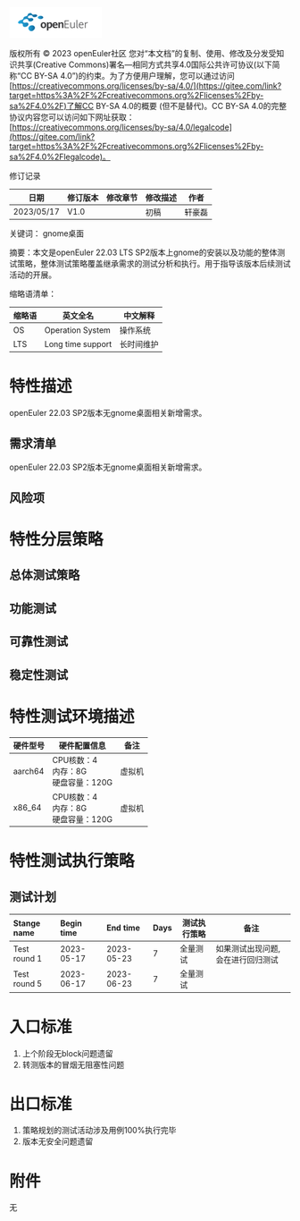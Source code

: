 ![avatar](../../images/openEuler.png)

版权所有 © 2023 openEuler社区
 您对“本文档”的复制、使用、修改及分发受知识共享(Creative Commons)署名—相同方式共享4.0国际公共许可协议(以下简称“CC BY-SA 4.0”)的约束。为了方便用户理解，您可以通过访问[https://creativecommons.org/licenses/by-sa/4.0/](https://gitee.com/link?target=https%3A%2F%2Fcreativecommons.org%2Flicenses%2Fby-sa%2F4.0%2F)了解CC BY-SA 4.0的概要 (但不是替代)。CC BY-SA 4.0的完整协议内容您可以访问如下网址获取：[https://creativecommons.org/licenses/by-sa/4.0/legalcode](https://gitee.com/link?target=https%3A%2F%2Fcreativecommons.org%2Flicenses%2Fby-sa%2F4.0%2Flegalcode)。

修订记录

| 日期 | 修订版本     | 修改章节 | 修改描述 | 作者 |
| ---- | ----------- | -------- | ---- | ---- |
| 2023/05/17 |    V1.0         |          | 初稿 | 轩豪磊 |

关键词： gnome桌面

摘要：本文是openEuler 22.03 LTS SP2版本上gnome的安装以及功能的整体测试策略，整体测试策略覆盖继承需求的测试分析和执行。用于指导该版本后续测试活动的开展。

缩略语清单：

| 缩略语 | 英文全名 | 中文解释 |
| ------ | -------- | -------- |
|  OS      |   Operation System       |  操作系统        |
|  LTS      |  Long time support        |   长时间维护       |


# 特性描述
openEuler 22.03 SP2版本无gnome桌面相关新增需求。

## 需求清单
openEuler 22.03 SP2版本无gnome桌面相关新增需求。

## 风险项

# 特性分层策略
## 总体测试策略
## 功能测试
## 可靠性测试
## 稳定性测试
# 特性测试环境描述

| 硬件型号 | 硬件配置信息                             | 备注   |
| -------- | ---------------------------------------- | ------ |
| aarch64  | CPU核数：4<br>内存：8G<br>硬盘容量：120G | 虚拟机 |
| x86_64   | CPU核数：4<br>内存：8G<br>硬盘容量：120G | 虚拟机 |

# 特性测试执行策略

## 测试计划
| Stange name   | Begin time | End time   | Days | 测试执行策略                   | 备注   |
| :------------ | :--------- | :--------- | ---- | ----------------------------- | ------ |
|  Test round 1 | 2023-05-17 | 2023-05-23 |   7   |    全量测试                           | 如果测试出现问题,会在进行回归测试 |
| Test round 5 | 2023-06-17 | 2023-06-23 |  7   | 全量测试 |     |

# 入口标准

1. 上个阶段无block问题遗留
2. 转测版本的冒烟无阻塞性问题

# 出口标准

1. 策略规划的测试活动涉及用例100%执行完毕
2. 版本无安全问题遗留

# 附件
无